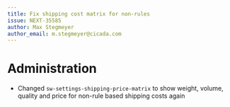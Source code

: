 ```yaml
---
title: Fix shipping cost matrix for non-rules
issue: NEXT-35585
author: Max Stegmeyer
author_email: m.stegmeyer@cicada.com
---
```

# Administration
* Changed `sw-settings-shipping-price-matrix` to show weight, volume, quality and price for non-rule based shipping costs again
